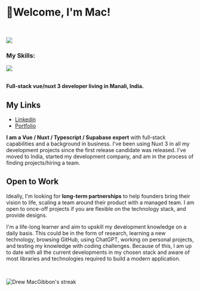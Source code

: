 <h1>👋Welcome, I'm Mac! </h1>

&nbsp;&nbsp;

<p align="left">
  <a href="https://github.com/DenverCoder1/readme-typing-svg">
    <img src="https://readme-typing-svg.demolab.com/?lines=Over%204%20years%20of%20full%20stack%20work;Decade%20plus%20of%20startup%20experience;Experienced%20As%20CEO%20and%20CTO;Expansive%20open-source%20knowledge;Lifelong%20learner&font=Fira%20Code&center=false&width=440&height=45&color=f75c7e&vCenter=true&pause=1000&size=22" />
  </a>
</p>

### My Skills:

<div align="left">
  <a href="https://skillicons.dev">
    <img src="https://skillicons.dev/icons?i=github,css,html,tailwindcss,js,ts,sass,vue,nuxtjs,supabase,postgres,vite&perline=7" /><br/><br/>
  </a>
</div>

**Full-stack vue/nuxt 3 developer living in Manali, India.**

## My Links
- [Linkedin](https://www.linkedin.com/in/drew-macgibbon/)
- [Portfolio](https://www.incubrain.org/)

**I am a Vue / Nuxt / Typescript / Supabase expert** with full-stack capabilities and a background in business. I've been using Nuxt 3 in all my development projects since the first release candidate was released. I've moved to India, started my development company, and am in the process of finding projects/hiring a team.

## Open to Work

Ideally, I'm looking for **long-term partnerships** to help founders bring their vision to life, scaling a team around their product with a managed team. 
I am open to once-off projects if you are flexible on the technology stack, and provide designs.

I'm a life-long learner and aim to upskill my development knowledge on a daily basis. This could be in the form of research, learning a new technology, browsing GitHub, using ChatGPT, working on personal projects, and testing my knowledge with coding challenges. Because of this, I am up to date with all the current developments in my chosen stack and aware of most libraries and technologies required to build a modern application.

&nbsp;&nbsp;
<div align="left">
  <p>
        <img title="🔥 Get streak stats for your profile at git.io/streak-stats" alt="Drew MacGibbon's streak" src="https://streak-stats.demolab.com/?user=Drew-Macgibbon" />
  </p>
</div>

&nbsp;&nbsp;
&nbsp;&nbsp;

